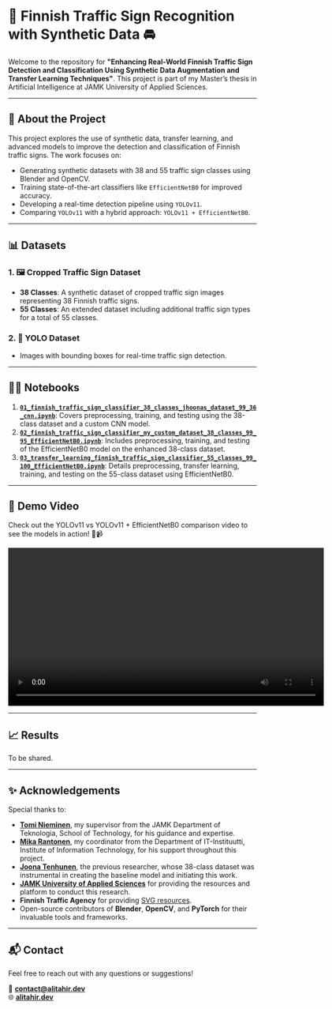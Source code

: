# 🚦 Finnish Traffic Sign Recognition with Synthetic Data 🚘

Welcome to the repository for **"Enhancing Real-World Finnish Traffic Sign Detection and Classification Using Synthetic Data Augmentation and Transfer Learning Techniques"**. This project is part of my Master’s thesis in Artificial Intelligence at JAMK University of Applied Sciences.

---

## 📖 About the Project

This project explores the use of synthetic data, transfer learning, and advanced models to improve the detection and classification of Finnish traffic signs. The work focuses on:
- Generating synthetic datasets with 38 and 55 traffic sign classes using Blender and OpenCV.
- Training state-of-the-art classifiers like `EfficientNetB0` for improved accuracy.
- Developing a real-time detection pipeline using `YOLOv11`.
- Comparing `YOLOv11` with a hybrid approach: `YOLOv11 + EfficientNetB0`.

---

## 📊 Datasets

### 1. 🖼️ Cropped Traffic Sign Dataset
- **38 Classes**: A synthetic dataset of cropped traffic sign images representing 38 Finnish traffic signs.
- **55 Classes**: An extended dataset including additional traffic sign types for a total of 55 classes.

### 2. 📏 YOLO Dataset
- Images with bounding boxes for real-time traffic sign detection.

---

## 🧑‍💻 Notebooks

1. [**`01_finnish_traffic_sign_classifier_38_classes_jhoonas_dataset_99_36_cnn.ipynb`**](./notebooks/01_finnish_traffic_sign_classifier_38_classes_jhoonas_dataset_99_36_cnn.ipynb): Covers preprocessing, training, and testing using the 38-class dataset and a custom CNN model.
2. [**`02_finnish_traffic_sign_classifier_my_custom_dataset_38_classes_99_95_EfficientNetB0.ipynb`**](./notebooks/02_finnish_traffic_sign_classifier_my_custom_dataset_38_classes_99_95_EfficientNetB0.ipynb): Includes preprocessing, training, and testing of the EfficientNetB0 model on the enhanced 38-class dataset.
3. [**`03_transfer_learning_finnish_traffic_sign_classifier_55_classes_99_100_EfficientNetB0.ipynb`**](./notebooks/03_transfer_learning_finnish_traffic_sign_classifier_55_classes_99_100_EfficientNetB0.ipynb): Details preprocessing, transfer learning, training, and testing on the 55-class dataset using EfficientNetB0.

---

## 🎥 Demo Video
Check out the YOLOv11 vs YOLOv11 + EfficientNetB0 comparison video to see the models in action! 🚦📹

<video src='https://github-production-user-asset-6210df.s3.amazonaws.com/76158157/395735455-3cb21a0c-3d02-41fe-a075-0853dedd4f8b.mp4' width=640/></video>


---

## 📈 Results

To be shared.

---



## ✨ Acknowledgements

Special thanks to:

- [**Tomi Nieminen**](https://www.jamk.fi/en/expert/tomi-nieminen), my supervisor from the JAMK Department of Teknologia, School of Technology, for his guidance and expertise.
- [**Mika Rantonen**](https://www.jamk.fi/en/expert/mika-rantonen), my coordinator from the Department of IT-Instituutti, Institute of Information Technology, for his support throughout this project.
- [**Joona Tenhunen**](https://urn.fi/URN:NBN:fi:amk-2021052812336), the previous researcher, whose 38-class dataset was instrumental in creating the baseline model and initiating this work.
- [**JAMK University of Applied Sciences**](https://www.jamk.fi/en) for providing the resources and platform to conduct this research.
- **Finnish Traffic Agency** for providing [SVG resources](https://github.com/finnishtransportagency/liikennemerkit/tree/master/collections/new_signs/svg).
- Open-source contributors of **Blender**, **OpenCV**, and **PyTorch** for their invaluable tools and frameworks.


---

## 📬 Contact

Feel free to reach out with any questions or suggestions!  

📧 **contact@alitahir.dev**  
🌐 **[alitahir.dev](https://alitahir.dev)**  
